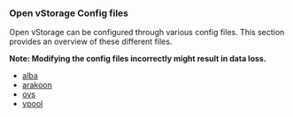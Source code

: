 ### Open vStorage Config files

Open vStorage can be configured through various config files. This section provides an overview of these different files.

**Note: Modifying the config files incorrectly might result in data loss.**

* [alba](alba.md)
* [arakoon](arakoon.md)
* [ovs](ovs.md)
* [vpool](vpool.md)

